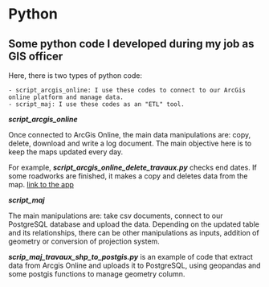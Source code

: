 # Python
## Some python code I developed during my job as GIS officer

Here, there is two types of python code:
```
- script_arcgis_online: I use these codes to connect to our ArcGis online platform and manage data.
- script_maj: I use these codes as an "ETL" tool. 
```
**_script_arcgis_online_**

Once connected to ArcGis Online, the main data manipulations are: copy, delete, download and write a log document. The main objective here is to keep the maps updated every day.

For example, **_script_arcgis_online_delete_travaux.py_** checks end dates. If some roadworks are finished, it makes a copy and deletes data from the map. [link to the app][df1]

**_script_maj_**

The main manipulations are: take csv documents, connect to our PostgreSQL database and upload the data. Depending on the updated table and its relationships, there can be other manipulations as inputs, addition of geometry or conversion of projection system.

**_scrip_maj_travaux_shp_to_postgis.py_** is an example of code that extract data from Arcgis Online and uploads it to PostgreSQL, using geopandas and some postgis functions to manage geometry column.

[df1]: <https://neuilly.maps.arcgis.com/apps/webappviewer/index.html?id=68e96398518c4cab95146fe78a5b05d9>

